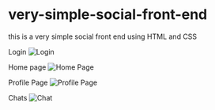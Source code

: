 # very-simple-social-front-end
this is a very simple social front end using HTML and CSS 

Login 
![Login](https://user-images.githubusercontent.com/73383924/169821995-8f6c94e8-cdb8-4fa9-a00b-6797739616b1.png)


Home page
![Home Page](https://user-images.githubusercontent.com/73383924/169822034-546fd95f-cad2-489f-b50c-06b7a7f3b5c8.png)


Profile Page
![Profile Page](https://user-images.githubusercontent.com/73383924/169822068-af00b6b4-bd35-4041-a2fa-aea2e9552d26.png)


Chats
![Chat](https://user-images.githubusercontent.com/73383924/169822082-d58a7137-7324-4b99-86da-d818c187c136.png)
